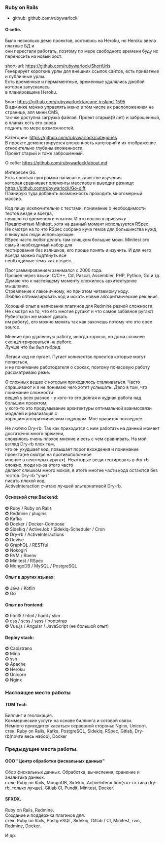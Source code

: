 ### Ruby on Rails  
* github: github.com/rubywarlock

#### О себе.  
Было несколько демо проектов, хостились на Heroku, но Heroku ввела платные БД и  
они перестали работать, поэтому по мере свободного времени буду их переносить на новый хост:  

short-url: https://github.com/rubywarlock/ShortUrls  
Генерирует короткие урлы для внешних ссылок сайтов, есть приватные и публичные урлы.  
Есть временные и пермаментные, временные удалялись джобой которая запускалась  
в планировщике Heroku.  

Блог: https://github.com/rubywarlock/arcane-insland-1595  
В админке можно управлять меню в том числе их расположением на странице, аля мини CMS,  
так-же доступна загрузка файлов. Проект старый(9 лет) и заброшенный, в планах есть его снова  
поднять по мере возможностей.  

Категории: https://github.com/rubywarlock/categories  
В проекте демонстрируется вложенность категорий и их отображение относительно глубины вложенности.  
Проект старый и тоже заброшенный.  

О себе: https://github.com/rubywarlock/about.md  

Интересен Go.  
Eсть простая программа написал в качестве изучения  
которая сравнивает элементы массивов и выводит разницу: https://github.com/rubywarlock/Go-diff  
Планирую туда добавить возможность проходить многомерный массив.  

Код пишу исключительно с тестами, понимание о необходимости тестов везде и всегда,  
пришло со временем и опытом. И это вошло в привычку.  
Предпочитаю Minitest, хотя на данный момент используется RSpec.  
Не смотря на то что RSpec собрано куча гемов для большинства нужд, я вижу как люди использующие  
RSpec часто любят делать там слишком большие моки. Minitest это самый необходимый набор для  
тестирования без излишков, его проще понять и изучить. И для него всегда можно подтянуть все  
необходимые гемы как в rspec.

Программированием занимался с 2000 года.  
Прошел через языки: C/C++, C#, Pascal, Assembler, PHP, Python, Go и тд.  
Думаю что к настоящему моменту сложилось архитектурное мышление.  
Стремление к лаконичному, но при этом читаемому коду.  
Люблю оптимизировать код и искать новые алгоритмические решения.  

Хороший опыт в написании плагинов для Redmine разной сложности.  
Не смотря на то, что его многие ругают и что самое забавное ругают Рубисты(он же может давать  
им работу), его можно менять так как захочешь потому что это open source.  

Мнение про удаленную работу, иногда хорошо, но дома сложнее сконцентрироваться на работе.  
Лучше что бы был гибрид.  

Легаси код не пугает. Пугает количество проектов которые могут попасться,  
и не понимание работодателя о сроках, поэтому почасовую работу рассматриваю реже.  

О сложных вещах с которым приходилось сталкиваться. 
Часто спрашивают и я не понимаю чего хотят услышать. Дело в том, что понимание сложности  
вещей у всех разное - у кого-то это долгая и нудная работа над большим проектом,  
у кого-то это продумывание архитектуры оптимальной взаимосвязи моделей и реализация с  
хорошим алгоритмическим подходом. Мне нравится последнее.  

Не люблю Dry-rb. Так как приходится с ним работать на данный момент достаточно много времени,  
сложилось очень плохое мнение и есть с чем сравнивать. На мой взгляд Dry-rb плох тем,  
что он ухудшает код, повышает порог вхождения и понимание проекта(не смотря на противоположное  
мнение в некоторых кругах). Некоторые вещи тестировать в dry-rb сложно, люди из-за этого часто  
делают слишком много моков, в итоге многие части кода остаются без тестов. Dry-rb "учит"  
писать плохой код.  
ActiveInteraction считаю лучшей альтернативой Dry-rb.

#### Основной стек Backend:
✪ Ruby / Ruby on Rails  
✪ Redmine / plugins  
✪ Kafka  
✪ Docker / Docker-Compose  
✪ Sidekiq / ActiveJob / Sidekiq-Scheduler / Cron  
✪ Dry-rb / ActiveInteractions  
✪ Devise  
✪ GraphQL / RESTful  
✪ Nokogiri  
✪ RVM / Rbenv  
✪ Minitest / RSpec  
✪ MongoDB / MySQL / PostgreSQL  

#### Опыт в других языках:  
✪ Java / Kotlin  
✪ Go  

#### Опыт во frontend:
✪ html5 / html / haml / slim  
✪ css / scss / sass / bootstrap  
✪ Vue.js / Angular / JavaScript (не большой опыт)  

#### Deploy stack:
✪ Capistrano  
✪ Mina  
✪ ssh  
✪ Apache  
✪ Heroku  
✪ Unicorn  
✪ Nginx  

### Настоящее место работы

#### TDM Tech
Биллинг и геолокация.  
Коммерческие услуги на основе биллинга и сотовой связи.  
Немного приходится касаться серверной стороны: Nginx, Unicorn.  
стек: Ruby on Rails, Kafka, PostgreSQL, Sidekiq, RSpec, Gitlab, Dry-rb(почти весь набор), Docker

### Предыдущие места работы.

#### ООО "Центр обработки фискальных данных"
Сбор фискальных данных. Обработка, вычисления, хранение и аналитика данных.  
стек: Ruby on Rails, MongoDB, Sidekiq, ActiveInteraction(что-то типа dry-rb, только лучше), Gitlab CI, Pundit, Minitest, Docker.

#### SFXDX.
Ruby on Rails, Redmine.  
Создание и поддержка плагинов для.  
стек: Ruby on Rails, PostgreSQL, Sidekiq, Gitlab / CI, Minitest, rvm, Redmine, Docker. 

  
И др.
